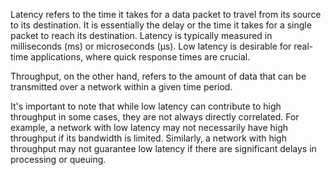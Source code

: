 Latency refers to the time it takes for a data packet to travel from its source to its destination. It is essentially the delay or the time it takes for a single packet to reach its destination. Latency is typically measured in milliseconds (ms) or microseconds (µs). Low latency is desirable for real-time applications, where quick response times are crucial.

Throughput, on the other hand, refers to the amount of data that can be transmitted over a network within a given time period.

It's important to note that while low latency can contribute to high throughput in some cases, they are not always directly correlated. For example, a network with low latency may not necessarily have high throughput if its bandwidth is limited. Similarly, a network with high throughput may not guarantee low latency if there are significant delays in processing or queuing.